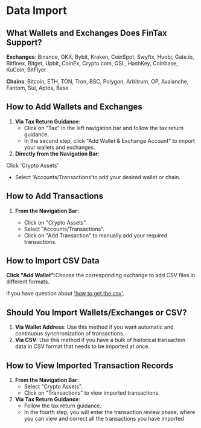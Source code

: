 # Data Import

## What Wallets and Exchanges Does FinTax Support?

**Exchanges**: Binance, OKX, Bybit, Kraken, CoinSpot, Swyftx, Huobi, Gate.io, Bitfinex, Bitget, Upbit, CoinEx, Crypto.com, OSL, HashKey, Coinbase, KuCoin, BitFlyer

**Chains**: Bitcoin, ETH, TON, Tron, BSC, Polygon, Arbitrum, OP, Avalanche, Fantom, Sui, Aptos, Base



## How to Add Wallets and Exchanges

1. **Via Tax Return Guidance**:
   * Click on "Tax" in the left navigation bar and follow the tax return guidance.
   * In the second step, click "Add Wallet & Exchange Account" to import your wallets and exchanges.
2. **Directly from the Navigation Bar**:

Click 'Crypto Assets'

* Select 'Accounts/Transactions'to add your desired wallet or chain.



## How to Add Transactions

1.  **From the Navigation Bar**:

    * Click on "Crypto Assets".
    * Select "Accounts/Transactions".
    * Click on "Add Transaction" to manually add your required transactions.



## How to Import CSV Data

**Click "Add Wallet"**:Choose the corresponding exchange to add CSV files in different formats.

if you have question about ['how to get the csv'](../integrations/exchanges.md#steps-to-add-your-exchange-transactions).



## Should You Import Wallets/Exchanges or CSV?&#x20;

1. **Via Wallet Address**: Use this method if you want automatic and continuous synchronization of transactions.
2. **Via CSV**: Use this method if you have a bulk of historical transaction data in CSV format that needs to be imported at once.



## How to View Imported Transaction Records

1. **From the Navigation Bar**:
   * Select "Crypto Assets".
   * Click on "Transactions" to view imported transactions.
2. **Via Tax Return Guidance**:
   * Follow the tax return guidance.
   * In the fourth step, you will enter the transaction review phase, where you can view and correct all the transactions you have imported
